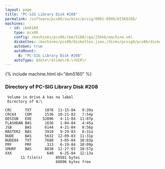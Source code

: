 ```yaml
---
layout: page
title: "PC-SIG Library Disk #208"
permalink: /software/pcx86/sw/misc/pcsig/0001-0999/DISK0208/
machines:
  - id: ibm5160
    type: pcx86
    config: /machines/pcx86/ibm/5160/cga/256kb/machine.xml
    diskettes: /machines/pcx86/diskettes.json,/disks/pcsig0/pcx86/diskettes.json
    autoGen: true
    autoMount:
      B: "PC-SIG Library Disk #208"
    autoType: $date\r$time\rB:\rDIR\r
---
```


{% include machine.html id="ibm5160" %}

### Directory of PC-SIG Library Disk #208

     Volume in drive A has no label
     Directory of A:\

    CRC      TXT      1076  11-15-84   9:20a
    CRCK4    COM      1536  10-21-82   7:54p
    DESIGN   EXE     52096   4-11-84  11:07p
    FLASHDAN BAS      1636   1-04-84   4:45a
    JSB      BAS      6144   4-21-84   8:56p
    MASTER2  BAS      3910   9-29-83   8:31a
    NUDE     BAS      5632  12-09-83  11:31p
    NUDE84   TXT      7688   3-05-84  10:03p
    PRF      PRF       313   6-19-84  10:09p
    SMURF    BAS      8830  12-27-83  10:57p
    XXX                640   6-25-84  12:13a
           11 file(s)      89501 bytes
                           68096 bytes free
